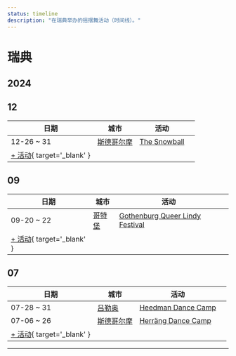 ```yaml
---
status: timeline
description: "在瑞典举办的摇摆舞活动（时间线）。"
---
```


# 瑞典

## 2024

## 12

| 日期 | 城市 | 活动 | |
| --- | --- | --- | --- |
| 12-26 ~ 31 | [斯德哥尔摩](by_city.md#stockholm) | [The Snowball](the-snowball-2024.md) |  |
| [+ 活动](https://github.com/swingdance/events/issues/new?assignees=&labels=add+event&projects=&template=02-add_entity.yml&title=%5B2024%2Fsv_SE%5D%20%3CName%3E&region=sv_SE&province=&city=&org_id=&date_starts=2024-12-&date_ends=2024-12-){ target='_blank' }

## 09

| 日期 | 城市 | 活动 | |
| --- | --- | --- | --- |
| 09-20 ~ 22 | [哥特堡](by_city.md#gothenburg) | [Gothenburg Queer Lindy Festival](gothenburg-queer-lindy-festival-2024.md) |  |
| [+ 活动](https://github.com/swingdance/events/issues/new?assignees=&labels=add+event&projects=&template=02-add_entity.yml&title=%5B2024%2Fsv_SE%5D%20%3CName%3E&region=sv_SE&province=&city=&org_id=&date_starts=2024-09-&date_ends=2024-09-){ target='_blank' }

## 07

| 日期 | 城市 | 活动 | |
| --- | --- | --- | --- |
| 07-28 ~ 31 | [吕勒奥](by_city.md#lulea) | [Heedman Dance Camp](heedman-dance-camp-2024.md) |  |
| 07-06 ~ 26 | [斯德哥尔摩](by_city.md#stockholm) | [Herräng Dance Camp](herrang-dance-camp-2024.md) |  |
| [+ 活动](https://github.com/swingdance/events/issues/new?assignees=&labels=add+event&projects=&template=02-add_entity.yml&title=%5B2024%2Fsv_SE%5D%20%3CName%3E&region=sv_SE&province=&city=&org_id=&date_starts=2024-07-&date_ends=2024-07-){ target='_blank' }

---

